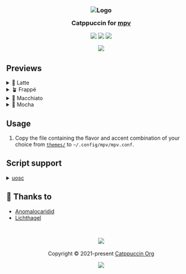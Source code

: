 <h3 align="center">
	<img src="https://raw.githubusercontent.com/catppuccin/catppuccin/main/assets/logos/exports/1544x1544_circle.png" width="100" alt="Logo"/><br/>
	<img src="https://raw.githubusercontent.com/catppuccin/catppuccin/main/assets/misc/transparent.png" height="30" width="0px"/>
	Catppuccin for <a href="https://mpv.io/">mpv</a>
	<img src="https://raw.githubusercontent.com/catppuccin/catppuccin/main/assets/misc/transparent.png" height="30" width="0px"/>
</h3>

<p align="center">
	<a href="https://github.com/catppuccin/mpv/stargazers"><img src="https://img.shields.io/github/stars/catppuccin/mpv?colorA=363a4f&colorB=b7bdf8&style=for-the-badge"></a>
	<a href="https://github.com/catppuccin/mpv/issues"><img src="https://img.shields.io/github/issues/catppuccin/mpv?colorA=363a4f&colorB=f5a97f&style=for-the-badge"></a>
	<a href="https://github.com/catppuccin/mpv/contributors"><img src="https://img.shields.io/github/contributors/catppuccin/mpv?colorA=363a4f&colorB=a6da95&style=for-the-badge"></a>
</p>

<p align="center">
	<img src="./assets/preview.webp"/>
</p>

## Previews

<details>
<summary>🌻 Latte</summary>
<img src="./assets/latte.webp"/>
</details>
<details>
<summary>🪴 Frappé</summary>
<img src="./assets/frappe.webp"/>
</details>
<details>
<summary>🌺 Macchiato</summary>
<img src="./assets/macchiato.webp"/>
</details>
<details>
<summary>🌿 Mocha</summary>
<img src="./assets/mocha.webp"/>
</details>

## Usage

1. Copy the file containing the flavor and accent combination of your choice from [`themes/`](./themes/) to `~/.config/mpv/mpv.conf`.

## Script support

<details>
<summary><a href="https://github.com/tomasklaen/uosc">uosc</a></summary>
<p align="center">
	<img src="./assets/scripts/uosc/preview.webp"/>
</p>
<details>
<summary>🌻 Latte</summary>
<img src="./assets/scripts/uosc/latte.webp"/>
</details>
<details>
<summary>🪴 Frappé</summary>
<img src="./assets/scripts/uosc/frappe.webp"/>
</details>
<details>
<summary>🌺 Macchiato</summary>
<img src="./assets/scripts/uosc/macchiato.webp"/>
</details>
<details>
<summary>🌿 Mocha</summary>
<img src="./assets/scripts/uosc/mocha.webp"/>
</details>
</details>

## 💝 Thanks to

- [Anomalocaridid](https://github.com/Anomalocaridid)
- [Lichthagel](https://github.com/Lichthagel/)

&nbsp;

<p align="center">
	<img src="https://raw.githubusercontent.com/catppuccin/catppuccin/main/assets/footers/gray0_ctp_on_line.svg?sanitize=true" />
</p>

<p align="center">
	Copyright &copy; 2021-present <a href="https://github.com/catppuccin" target="_blank">Catppuccin Org</a>
</p>

<p align="center">
	<a href="https://github.com/catppuccin/catppuccin/blob/main/LICENSE"><img src="https://img.shields.io/static/v1.svg?style=for-the-badge&label=License&message=MIT&logoColor=d9e0ee&colorA=363a4f&colorB=b7bdf8"/></a>
</p>
